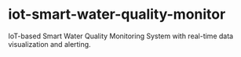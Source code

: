 # iot-smart-water-quality-monitor
IoT-based Smart Water Quality Monitoring System with real-time data visualization and alerting.
